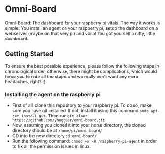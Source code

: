 # Omni-Board

Omni-Board: The dashboard for your raspberry pi vitals. The way it works is simple: You install an agent on your raspberry pi, setup the dashboard on a webserver (maybe on that very pi) and voila! You got yourself a nifty, little dashboard.

## Getting Started

To ensure the best possible experience, please follow the following steps in chronological order, otherwise, there might be complications, which would force you to redo all the steps, and we really don't want any more headaches, right? :)

### Installing the agent on the raspberry pi

- First of all, clone this repository to your raspberry pi. To do so, make sure you have git installed. If not, install it using this command `sudo apt-get install git`. Then run `git clone https://github.com/yhuggler/omni-board.git`
- Now, assuming you cloned it into your home directory, the cloned directory should be at `/home/pi/omni-board/`
- CD into the new directory `cd omni-board/`
- Run the following command: `chmod +x -R /raspberry-pi-agent` in order to fix all the permission issues in linux.

